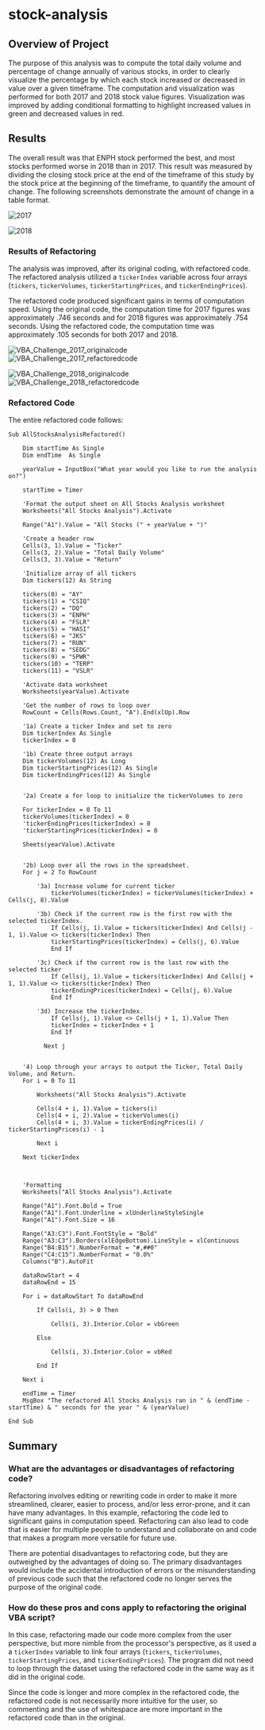 # stock-analysis

## Overview of Project

The purpose of this analysis was to compute the total daily volume and percentage of change annually of various stocks, in order to clearly visualize the percentage by which each stock increased or decreased in value over a given timeframe. The computation and visualization was performed for both 2017 and 2018 stock value figures. Visualization was improved by adding conditional formatting to highlight increased values in green and decreased values in red.



## Results

The overall result was that ENPH stock performed the best, and most stocks performed worse in 2018 than in 2017. This result was measured by dividing the closing stock price at the end of the timeframe of this study by the stock price at the beginning of the timeframe, to quantify the amount of change. The following screenshots demonstrate the amount of change in a table format.

![2017](https://user-images.githubusercontent.com/100863488/157741105-ec44e04d-1645-42b9-9c41-ade1a2ec075c.png)

![2018](https://user-images.githubusercontent.com/100863488/157741124-72656e2d-41a8-48ec-8852-790f38eaf4fa.png)


### Results of Refactoring

The analysis was improved, after its original coding, with refactored code. The refactored analysis utilized a `tickerIndex` variable across four arrays (`tickers`, `tickerVolumes`, `tickerStartingPrices`, and `tickerEndingPrices`).

The refactored code produced significant gains in terms of computation speed. Using the original code, the computation time for 2017 figures was approximately .746 seconds and for 2018 figures was approximately .754 seconds. Using the refactored code, the computation time was approximately .105 seconds for both 2017 and 2018. 

![VBA_Challenge_2017_originalcode](https://user-images.githubusercontent.com/100863488/157741205-b73e3aed-55e9-40df-9271-838b0f26209d.png)
![VBA_Challenge_2017_refactoredcode](https://user-images.githubusercontent.com/100863488/157741220-a4dcb804-596f-4691-b755-b38af6b6eaf0.png)

![VBA_Challenge_2018_originalcode](https://user-images.githubusercontent.com/100863488/157741229-2e0e1123-1407-406f-bdae-701c4d9092c6.png)
![VBA_Challenge_2018_refactoredcode](https://user-images.githubusercontent.com/100863488/157741244-fd56c5a7-3743-4480-9be8-237cc0799f26.png)


### Refactored Code

The entire refactored code follows: 

```
Sub AllStocksAnalysisRefactored()
    
    Dim startTime As Single
    Dim endTime  As Single

    yearValue = InputBox("What year would you like to run the analysis on?")

    startTime = Timer
    
    'Format the output sheet on All Stocks Analysis worksheet
    Worksheets("All Stocks Analysis").Activate
    
    Range("A1").Value = "All Stocks (" + yearValue + ")"
    
    'Create a header row
    Cells(3, 1).Value = "Ticker"
    Cells(3, 2).Value = "Total Daily Volume"
    Cells(3, 3).Value = "Return"

    'Initialize array of all tickers
    Dim tickers(12) As String
    
    tickers(0) = "AY"
    tickers(1) = "CSIQ"
    tickers(2) = "DQ"
    tickers(3) = "ENPH"
    tickers(4) = "FSLR"
    tickers(5) = "HASI"
    tickers(6) = "JKS"
    tickers(7) = "RUN"
    tickers(8) = "SEDG"
    tickers(9) = "SPWR"
    tickers(10) = "TERP"
    tickers(11) = "VSLR"
    
    'Activate data worksheet
    Worksheets(yearValue).Activate
    
    'Get the number of rows to loop over
    RowCount = Cells(Rows.Count, "A").End(xlUp).Row
    
    '1a) Create a ticker Index and set to zero
    Dim tickerIndex As Single
    tickerIndex = 0

    '1b) Create three output arrays
    Dim tickerVolumes(12) As Long
    Dim tickerStartingPrices(12) As Single
    Dim tickerEndingPrices(12) As Single

    
    '2a) Create a for loop to initialize the tickerVolumes to zero
    
    For tickerIndex = 0 To 11
    tickerVolumes(tickerIndex) = 0
    'tickerEndingPrices(tickerIndex) = 0
    'tickerStartingPrices(tickerIndex) = 0
    
    Sheets(yearValue).Activate
    
     
    '2b) Loop over all the rows in the spreadsheet.
    For j = 2 To RowCount
    
        '3a) Increase volume for current ticker
            tickerVolumes(tickerIndex) = tickerVolumes(tickerIndex) + Cells(j, 8).Value
        
        '3b) Check if the current row is the first row with the selected tickerIndex.
            If Cells(j, 1).Value = tickers(tickerIndex) And Cells(j - 1, 1).Value <> tickers(tickerIndex) Then
            tickerStartingPrices(tickerIndex) = Cells(j, 6).Value
            End If
        
        '3c) Check if the current row is the last row with the selected ticker
            If Cells(j, 1).Value = tickers(tickerIndex) And Cells(j + 1, 1).Value <> tickers(tickerIndex) Then
            tickerEndingPrices(tickerIndex) = Cells(j, 6).Value
            End If
            
        '3d) Increase the tickerIndex.
            If Cells(j, 1).Value <> Cells(j + 1, 1).Value Then
            tickerIndex = tickerIndex + 1
            End If
             
          Next j
   
    
    '4) Loop through your arrays to output the Ticker, Total Daily Volume, and Return.
    For i = 0 To 11
   
        Worksheets("All Stocks Analysis").Activate
        
        Cells(4 + i, 1).Value = tickers(i)
        Cells(4 + i, 2).Value = tickerVolumes(i)
        Cells(4 + i, 3).Value = tickerEndingPrices(i) / tickerStartingPrices(i) - 1
        
        Next i
    
    Next tickerIndex
  
   
    
    'Formatting
    Worksheets("All Stocks Analysis").Activate
    
    Range("A1").Font.Bold = True
    Range("A1").Font.Underline = xlUnderlineStyleSingle
    Range("A1").Font.Size = 16
    
    Range("A3:C3").Font.FontStyle = "Bold"
    Range("A3:C3").Borders(xlEdgeBottom).LineStyle = xlContinuous
    Range("B4:B15").NumberFormat = "#,##0"
    Range("C4:C15").NumberFormat = "0.0%"
    Columns("B").AutoFit

    dataRowStart = 4
    dataRowEnd = 15

    For i = dataRowStart To dataRowEnd
        
        If Cells(i, 3) > 0 Then
            
            Cells(i, 3).Interior.Color = vbGreen
            
        Else
        
            Cells(i, 3).Interior.Color = vbRed
            
        End If
        
    Next i
 
    endTime = Timer
    MsgBox "The refactored All Stocks Analysis ran in " & (endTime - startTime) & " seconds for the year " & (yearValue)

End Sub
```



## Summary

### What are the advantages or disadvantages of refactoring code?
Refactoring involves editing or rewriting code in order to make it more streamlined, clearer, easier to process, and/or less error-prone, and it can have many advantages. In this example, refactoring the code led to significant gains in computation speed. Refactoring can also lead to code that is easier for multiple people to understand and collaborate on and code that makes a program more versatile for future use.

There are potential disadvantages to refactoring code, but they are outweighed by the advantages of doing so. The primary disadvantages would include the accidental introduction of errors or the misunderstanding of previous code such that the refactored code no longer serves the purpose of the original code. 


### How do these pros and cons apply to refactoring the original VBA script?
In this case, refactoring made our code more complex from the user perspective, but more nimble from the processor's perspective, as it used a a `tickerIndex` variable to link four arrays (`tickers`, `tickerVolumes`, `tickerStartingPrices`, and `tickerEndingPrices`). The program did not need to loop through the dataset using the refactored code in the same way as it did in the original code. 

Since the code is longer and more complex in the refactored code, the refactored code is not necessarily more intuitive for the user, so commenting and the use of whitespace are more important in the refactored code than in the original.


